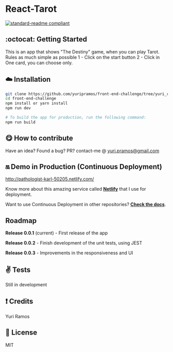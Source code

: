 # React-Tarot
[![standard-readme compliant](https://img.shields.io/badge/readme%20style-standard-brightgreen.svg?style=flat-square)](https://github.com/RichardLitt/standard-readme)

## :octocat: Getting Started
This is an app that shows "The Destiny" game, when you can play Tarot. Rules as much simple as possible
1 - Click on the start button
2 - Click in One card, you can choose only.


## :cloud: Installation


```sh
git clone https://github.com/yuripramos/front-end-challenge/tree/yuri_ramos
cd front-end-challenge
npm install or yarn install
npm run dev

# To build the app for production, run the following command:
npm run build
```

## :yum: How to contribute
Have an idea? Found a bug? PR? contact-me @ yuri.pramos@gmail.com

## :on: Demo in Production (Continuous Deployment)
http://pathologist-karl-50205.netlify.com/

Know more about this amazing service called [**Netlify**](https://www.netlify.com/) that I use for deployment.

Want to use Continuous Deployment in other repositories? [**Check the docs**](https://www.netlify.com/docs/continuous-deployment/).

## Roadmap

**Release 0.0.1** (current) - First release of the app

**Release 0.0.2** - Finish development of the unit tests, using JEST

**Release 0.0.3** - Improvements in the responsiveness and UI


## :v: Tests

Still in development

## :exclamation: Credits

Yuri Ramos

## :scroll: License

MIT
